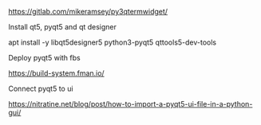 https://gitlab.com/mikeramsey/py3qtermwidget/

Install qt5, pyqt5 and qt designer

apt install -y libqt5designer5 python3-pyqt5 qttools5-dev-tools


Deploy pyqt5 with fbs

https://build-system.fman.io/

Connect pyqt5 to ui

https://nitratine.net/blog/post/how-to-import-a-pyqt5-ui-file-in-a-python-gui/

